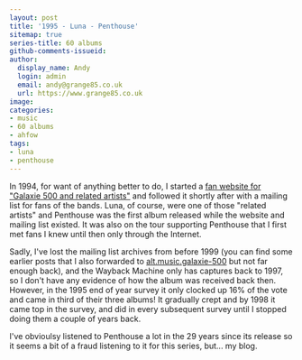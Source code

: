 ```yaml
---
layout: post
title: '1995 - Luna - Penthouse'
sitemap: true
series-title: 60 albums 
github-comments-issueid:
author:
  display_name: Andy
  login: admin
  email: andy@grange85.co.uk
  url: https://www.grange85.co.uk
image:
categories:
- music
- 60 albums
- ahfow
tags:
- luna
- penthouse
---
```

In 1994, for want of anything better to do, I started a [fan website for "Galaxie 500 and related artists"](https://www.fullofwishes.co.uk/) and followed it shortly after with a mailing list for fans of the bands. Luna, of course, were one of those "related artists" and Penthouse was the first album released while the website and mailing list existed. It was also on the tour supporting Penthouse that I first met fans I knew until then only through the Internet.

Sadly, I've lost the mailing list archives from before 1999 (you can find some earlier posts that I also forwarded to [alt.music.galaxie-500]() but not far enough back), and the Wayback Machine only has captures back to 1997, so I don't have any evidence of how the album was received back then. However, in the 1995 end of year survey it only clocked up 16% of the vote and came in third of their three albums! It gradually crept and by 1998 it came top in the survey, and did in every subsequent survey until I stopped doing them a couple of years back.


I've obvioulsy listened to Penthouse a lot in the 29 years since its release so it seems a bit of a fraud listening to it for this series, but... my blog.


